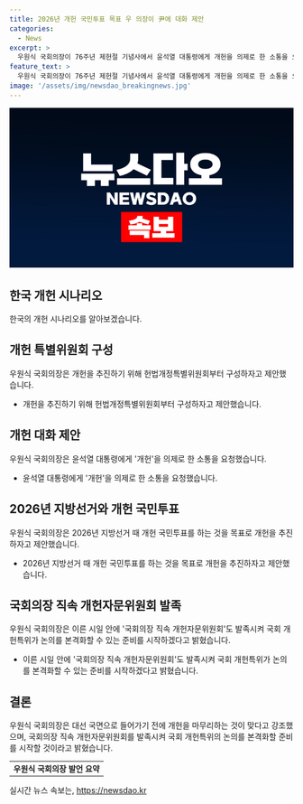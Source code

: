 ```yaml
---
title: 2026년 개헌 국민투표 목표 우 의장이 尹에 대화 제안
categories:
  - News
excerpt: >
  우원식 국회의장이 76주년 제헌절 기념사에서 윤석열 대통령에게 개헌을 의제로 한 소통을 요청했다. 지방선거 전까지 헌법 개정을 목표로 하며, 2026년을 개헌 국민투표의 시기로 제안했다. 또한, 어떤 경우라도 다음 지방선거까지는 개헌법안을 통과시키고 대신, 개헌의 폭과 새 헌법을 적용할 시기는 열어두자는 새로운 제안을 내놓았다. 이를 통해 국민적 합의 수준을 높이기 위한 노력을 약속하며, 국회의장 직속 개헌자문위원회 발족을 예고했다.
feature_text: >
  우원식 국회의장이 76주년 제헌절 기념사에서 윤석열 대통령에게 개헌을 의제로 한 소통을 요청했다. 지방선거 전까지 헌법 개정을 목표로 하며, 2026년을 개헌 국민투표의 시기로 제안했다. 또한, 어떤 경우라도 다음 지방선거까지는 개헌법안을 통과시키고 대신, 개헌의 폭과 새 헌법을 적용할 시기는 열어두자는 새로운 제안을 내놓았다. 이를 통해 국민적 합의 수준을 높이기 위한 노력을 약속하며, 국회의장 직속 개헌자문위원회 발족을 예고했다.
image: '/assets/img/newsdao_breakingnews.jpg'
---
```


<p><img src="/assets/img/newsdao_breakingnews.jpg" alt="bookingtag 속보" /></p>

<h2 data-ke-size="size26">한국 개헌 시나리오</h2>

<p data-ke-size="size16">한국의 개헌 시나리오를 알아보겠습니다.</p>

<h2 data-ke-size="size24">개헌 특별위원회 구성</h2>

<p data-ke-size="size16">우원식 국회의장은 개헌을 추진하기 위해 헌법개정특별위원회부터 구성하자고 제안했습니다.</p>

<ul>
    <li>개헌을 추진하기 위해 헌법개정특별위원회부터 구성하자고 제안했습니다.</li>
</ul>

<h2 data-ke-size="size24">개헌 대화 제안</h2>

<p data-ke-size="size16">우원식 국회의장은 윤석열 대통령에게 '개헌'을 의제로 한 소통을 요청했습니다.</p>

<ul>
    <li>윤석열 대통령에게 '개헌'을 의제로 한 소통을 요청했습니다.</li>
</ul>

<h2 data-ke-size="size24">2026년 지방선거와 개헌 국민투표</h2>

<p data-ke-size="size16">우원식 국회의장은 2026년 지방선거 때 개헌 국민투표를 하는 것을 목표로 개헌을 추진하자고 제안했습니다.</p>

<ul>
    <li>2026년 지방선거 때 개헌 국민투표를 하는 것을 목표로 개헌을 추진하자고 제안했습니다.</li>
</ul>

<h2 data-ke-size="size24">국회의장 직속 개헌자문위원회 발족</h2>

<p data-ke-size="size16">우원식 국회의장은 이른 시일 안에 '국회의장 직속 개헌자문위원회'도 발족시켜 국회 개헌특위가 논의를 본격화할 수 있는 준비를 시작하겠다고 밝혔습니다.</p>

<ul>
    <li>이른 시일 안에 '국회의장 직속 개헌자문위원회'도 발족시켜 국회 개헌특위가 논의를 본격화할 수 있는 준비를 시작하겠다고 밝혔습니다.</li>
</ul>

<h2 data-ke-size="size24">결론</h2>

<p data-ke-size="size16">우원식 국회의장은 대선 국면으로 들어가기 전에 개헌을 마무리하는 것이 맞다고 강조했으며, 국회의장 직속 개헌자문위원회를 발족시켜 국회 개헌특위의 논의를 본격화할 준비를 시작할 것이라고 밝혔습니다.</p>

<table>
    <tr>
        <td style="text-align: center; height: 17px;"><b>우원식 국회의장 발언 요약</b></td>
    </tr>
</table>
실시간 뉴스 속보는, <a href="https://newsdao.kr" rel="dofollow">https://newsdao.kr</a>


